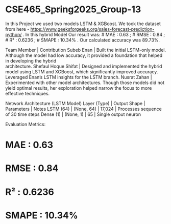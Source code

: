 # CSE465_Spring2025_Group-13
In this Project we used two models LSTM & XGBoost. 
We took the dataset from here - https://www.geeksforgeeks.org/sales-forecast-prediction-python/ .
In this hybrid Model Our result was: # MAE   : 0.63 ; # RMSE  : 0.84 ; # R²    : 0.6236 ; # SMAPE : 10.34% .
Our calculated accuracy was 89.73%.


Team Member           | Contribution
Subeb Enan            | Built the initial LSTM-only model. Although the model had low accuracy, it provided a foundation that helped in developing the hybrid       
                        architecture.
Shefaul Hoque Shifat  | Designed and implemented the hybrid model using LSTM and XGBoost, which significantly improved accuracy. Leveraged Enan’s LSTM insights for 
                        the LSTM branch.
Nusrat Zahan          | Experimented with other model architectures. Though those models did not yield optimal results, her exploration helped narrow the focus to 
                        more effective techniques.
                        

Network Architecture (LSTM Model)
Layer (Type) | Output Shape | Parameters | Notes
LSTM (64)    | (None, 64)   | 17,024     | Processes sequence of 30 time steps
Dense (1)    | (None, 1)    | 65         | Single output neuron


Evaluation Metrics:
# MAE   : 0.63
# RMSE  : 0.84
# R²    : 0.6236
# SMAPE : 10.34%
